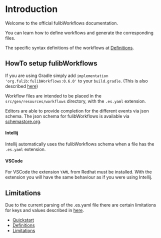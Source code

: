 # Introduction
Welcome to the official fulibWorkflows documentation.

You can learn how to define workflows and generate the corresponding files.

The specific syntax definitions of the workflows at [Definitions](definitions/README.md).

## HowTo setup fulibWorkflows
If you are using Gradle simply add `implementation 'org.fulib:fulibWorkflows:0.6.0'` to your `build.gradle`. (This is also described [here](../README.md))

Workflow files are intended to be placed in the `src/gen/resources/workflows` directory, with the `.es.yaml` extension.

Editors are able to provide completion for the different events via json schema. 
The json schema for fulibWorkflows is available via [schemastore.org](https://www.schemastore.org/json/).

#### Intellij
Intellij automatically uses the fulibWorkflows schema when a file has the `.es.yaml` extension.

#### VSCode
For VSCode the extension `YAML` from Redhat must be installed. With the extension you will have the same behaviour as if you were using Intellij.

## Limitations
Due to the current parsing of the .es.yaml file there are certain limitations for keys and values described in [here](limitations/README.md).

- [Quickstart](quickstart/README.md)
- [Definitions](definitions/README.md)
- [Limitations](limitations/README.md)
